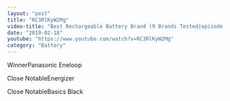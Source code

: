 ```yaml
---
layout: "post"
title: "RC3RlKyW2Mg"
video-title: "Best Rechargeable Battery Brand (9 Brands Tested|episode 2).  Let's find out!"
date: "2019-02-18"
youtube: "https://www.youtube.com/watch?v=RC3RlKyW2Mg"
category: "Battery"
---
```

<div class="space-y-1"><p><span class="inline-flex items-center justify-center px-2 py-1 mr-2 text-sm font-semibold leading-none text-red-50 bg-red-600 rounded-full">Winner</span>Panasonic Eneloop<br></p><p><span class="inline-flex items-center justify-center px-2 py-1 mr-2 text-sm font-semibold leading-none bg-white hover:bg-gray-100 text-gray-400 border border-gray-200 rounded-full">Close Notable</span>Energizer<br></p><p><span class="inline-flex items-center justify-center px-2 py-1 mr-2 text-sm font-semibold leading-none bg-white hover:bg-gray-100 text-gray-400 border border-gray-200 rounded-full">Close Notable</span>Basics Black<br></p></div>